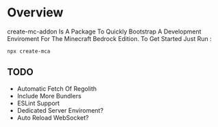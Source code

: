 # Overview
create-mc-addon Is A Package To Quickly Bootstrap A Development Enviroment For The Minecraft Bedrock Edition.
To Get Started Just Run : 
```
npx create-mca
```

## TODO
- Automatic Fetch Of Regolith
- Include More Bundlers
- ESLint Support
- Dedicated Server Enviroment?
- Auto Reload WebSocket?